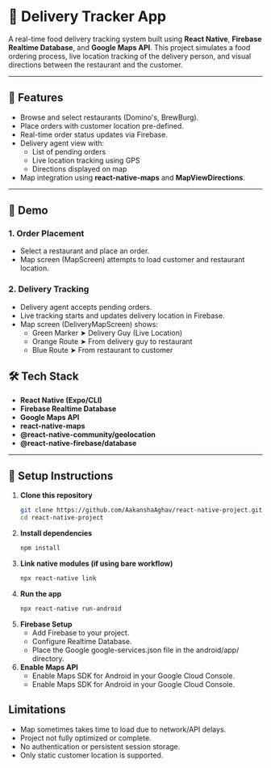 # 🚚  Delivery Tracker App

A real-time food delivery tracking system built using **React Native**, **Firebase Realtime Database**, and **Google Maps API**. This project simulates a food ordering process, live location tracking of the delivery person, and visual directions between the restaurant and the customer.

---

## 📱 Features

- Browse and select restaurants (Domino's, BrewBurg).
- Place orders with customer location pre-defined.
- Real-time order status updates via Firebase.
- Delivery agent view with:
  - List of pending orders
  - Live location tracking using GPS
  - Directions displayed on map
- Map integration using **react-native-maps** and **MapViewDirections**.

---

## 📸 Demo

### 1. Order Placement
- Select a restaurant and place an order.
- Map screen (MapScreen) attempts to load customer and restaurant location.

### 2. Delivery Tracking
- Delivery agent accepts pending orders.
- Live tracking starts and updates delivery location in Firebase.
- Map screen (DeliveryMapScreen) shows:
  - Green Marker ➤ Delivery Guy (Live Location)
  - Orange Route ➤ From delivery guy to restaurant
  - Blue Route ➤ From restaurant to customer

## 🛠️ Tech Stack

- **React Native (Expo/CLI)**
- **Firebase Realtime Database**
- **Google Maps API**
- **react-native-maps**
- **@react-native-community/geolocation**
- **@react-native-firebase/database**

---

## 🔧 Setup Instructions

1. **Clone this repository**
   ```bash
   git clone https://github.com/AakanshaAghav/react-native-project.git
   cd react-native-project
2. **Install dependencies**
   ```bash
   npm install
3. **Link native modules (if using bare workflow)**
   ```bash
   npx react-native link
4. **Run the app**
   ```bash
   npx react-native run-android
5. **Firebase Setup**
   - Add Firebase to your project.
   - Configure Realtime Database.
   - Place the Google google-services.json file in the android/app/ directory.
6. **Enable Maps API**
   - Enable Maps SDK for Android in your Google Cloud Console.
   - Enable Maps SDK for Android in your Google Cloud Console. 
   
## Limitations
- Map sometimes takes time to load due to network/API delays.
- Project not fully optimized or complete.
- No authentication or persistent session storage.
- Only static customer location is supported.


   
